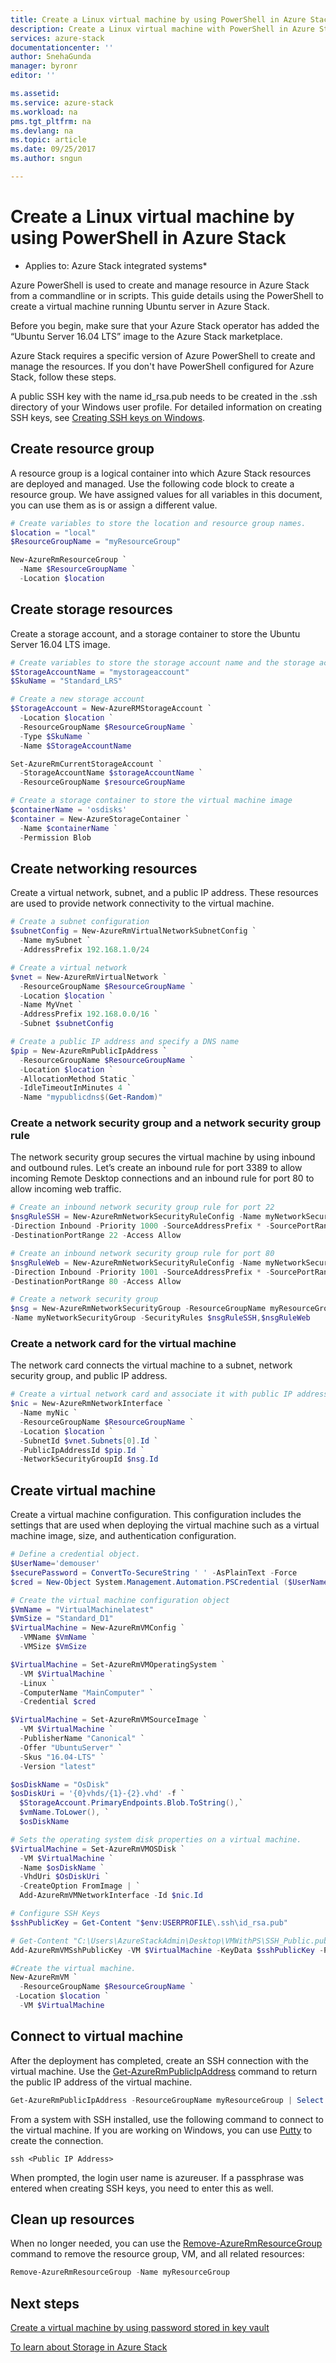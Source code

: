 ```yaml
---
title: Create a Linux virtual machine by using PowerShell in Azure Stack | Microsoft Docs
description: Create a Linux virtual machine with PowerShell in Azure Stack.
services: azure-stack
documentationcenter: ''
author: SnehaGunda
manager: byronr
editor: ''

ms.assetid:
ms.service: azure-stack
ms.workload: na
pms.tgt_pltfrm: na
ms.devlang: na
ms.topic: article
ms.date: 09/25/2017
ms.author: sngun

---
```


# Create a Linux virtual machine by using PowerShell in Azure Stack 

* Applies to: Azure Stack integrated systems*

Azure PowerShell is used to create and manage resource in Azure Stack from a commandline or in scripts.  This guide details using the PowerShell to create a virtual machine running Ubuntu server in Azure Stack.

Before you begin, make sure that your Azure Stack operator has added the “Ubuntu Server 16.04 LTS” image to the Azure Stack marketplace.  

Azure Stack requires a specific version of Azure PowerShell to create and manage the resources. If you don't have PowerShell configured for Azure Stack, follow these steps.    

A public SSH key with the name id_rsa.pub needs to be created in the .ssh directory of your Windows user profile. For detailed information on creating SSH keys, see [Creating SSH keys on Windows](../../virtual-machines/linux/ssh-from-windows.md).  


## Create resource group

A resource group is a logical container into which Azure Stack resources are deployed and managed. Use the following code block to create a resource group. We have assigned values for all variables in this document, you can use them as is or assign a different value.

```powershell
# Create variables to store the location and resource group names.
$location = "local"
$ResourceGroupName = "myResourceGroup" 

New-AzureRmResourceGroup `
  -Name $ResourceGroupName `
  -Location $location 
```

## Create storage resources

Create a storage account, and a storage container to store the Ubuntu Server 16.04 LTS image.

```powershell
# Create variables to store the storage account name and the storage account SKU information
$StorageAccountName = "mystorageaccount"
$SkuName = "Standard_LRS"

# Create a new storage account
$StorageAccount = New-AzureRMStorageAccount `
  -Location $location `
  -ResourceGroupName $ResourceGroupName `
  -Type $SkuName `
  -Name $StorageAccountName

Set-AzureRmCurrentStorageAccount `
  -StorageAccountName $storageAccountName `
  -ResourceGroupName $resourceGroupName

# Create a storage container to store the virtual machine image
$containerName = 'osdisks'
$container = New-AzureStorageContainer `
  -Name $containerName `
  -Permission Blob 
```

## Create networking resources

Create a virtual network, subnet, and a public IP address. These resources are used to provide network connectivity to the virtual machine.

```powershell
# Create a subnet configuration
$subnetConfig = New-AzureRmVirtualNetworkSubnetConfig `
  -Name mySubnet `
  -AddressPrefix 192.168.1.0/24

# Create a virtual network
$vnet = New-AzureRmVirtualNetwork `
  -ResourceGroupName $ResourceGroupName `
  -Location $location `
  -Name MyVnet `
  -AddressPrefix 192.168.0.0/16 `
  -Subnet $subnetConfig

# Create a public IP address and specify a DNS name
$pip = New-AzureRmPublicIpAddress `
  -ResourceGroupName $ResourceGroupName `
  -Location $location `
  -AllocationMethod Static `
  -IdleTimeoutInMinutes 4 `
  -Name "mypublicdns$(Get-Random)"

```

### Create a network security group and a network security group rule

The network security group secures the virtual machine by using inbound and outbound rules. Let’s create an inbound rule for port 3389 to allow incoming Remote Desktop connections and an inbound rule for port 80 to allow incoming web traffic.

```powershell
# Create an inbound network security group rule for port 22
$nsgRuleSSH = New-AzureRmNetworkSecurityRuleConfig -Name myNetworkSecurityGroupRuleSSH  -Protocol Tcp `
-Direction Inbound -Priority 1000 -SourceAddressPrefix * -SourcePortRange * -DestinationAddressPrefix * `
-DestinationPortRange 22 -Access Allow

# Create an inbound network security group rule for port 80
$nsgRuleWeb = New-AzureRmNetworkSecurityRuleConfig -Name myNetworkSecurityGroupRuleWWW  -Protocol Tcp `
-Direction Inbound -Priority 1001 -SourceAddressPrefix * -SourcePortRange * -DestinationAddressPrefix * `
-DestinationPortRange 80 -Access Allow

# Create a network security group
$nsg = New-AzureRmNetworkSecurityGroup -ResourceGroupName myResourceGroup -Location local `
-Name myNetworkSecurityGroup -SecurityRules $nsgRuleSSH,$nsgRuleWeb
```

### Create a network card for the virtual machine
The network card connects the virtual machine to a subnet, network security group, and public IP address.

```powershell
# Create a virtual network card and associate it with public IP address and NSG
$nic = New-AzureRmNetworkInterface `
  -Name myNic `
  -ResourceGroupName $ResourceGroupName `
  -Location $location `
  -SubnetId $vnet.Subnets[0].Id `
  -PublicIpAddressId $pip.Id `
  -NetworkSecurityGroupId $nsg.Id 
```

## Create virtual machine
Create a virtual machine configuration. This configuration includes the settings that are used when deploying the virtual machine such as a virtual machine image, size, and authentication configuration.

```powershell
# Define a credential object.
$UserName='demouser'
$securePassword = ConvertTo-SecureString ' ' -AsPlainText -Force
$cred = New-Object System.Management.Automation.PSCredential ($UserName, $securePassword)

# Create the virtual machine configuration object
$VmName = "VirtualMachinelatest"
$VmSize = "Standard_D1"
$VirtualMachine = New-AzureRmVMConfig `
  -VMName $VmName `
  -VMSize $VmSize 

$VirtualMachine = Set-AzureRmVMOperatingSystem `
  -VM $VirtualMachine `
  -Linux `
  -ComputerName "MainComputer" `
  -Credential $cred 

$VirtualMachine = Set-AzureRmVMSourceImage `
  -VM $VirtualMachine `
  -PublisherName "Canonical" `
  -Offer "UbuntuServer" `
  -Skus "16.04-LTS" `
  -Version "latest"

$osDiskName = "OsDisk"
$osDiskUri = '{0}vhds/{1}-{2}.vhd' -f `
  $StorageAccount.PrimaryEndpoints.Blob.ToString(),`
  $vmName.ToLower(), `
  $osDiskName

# Sets the operating system disk properties on a virtual machine. 
$VirtualMachine = Set-AzureRmVMOSDisk `
  -VM $VirtualMachine `
  -Name $osDiskName `
  -VhdUri $OsDiskUri `
  -CreateOption FromImage | `
  Add-AzureRmVMNetworkInterface -Id $nic.Id 

# Configure SSH Keys
$sshPublicKey = Get-Content "$env:USERPROFILE\.ssh\id_rsa.pub"

# Get-Content "C:\Users\AzureStackAdmin\Desktop\VMWithPS\SSH_Public.pub"
Add-AzureRmVMSshPublicKey -VM $VirtualMachine -KeyData $sshPublicKey -Path "/home/azureuser/.ssh/authorized_keys"

#Create the virtual machine.
New-AzureRmVM `
  -ResourceGroupName $ResourceGroupName `
 -Location $location `
  -VM $VirtualMachine 
```

## Connect to virtual machine

After the deployment has completed, create an SSH connection with the virtual machine. Use the [Get-AzureRmPublicIpAddress](/powershell/module/azurerm.network/get-azurermpublicipaddress?view=azurermps-4.3.1) command to return the public IP address of the virtual machine.

```powershell
Get-AzureRmPublicIpAddress -ResourceGroupName myResourceGroup | Select IpAddress
```

From a system with SSH installed, use the following command to connect to the virtual machine. If you are working on Windows, you can use [Putty](http://www.putty.org/) to create the connection.

```
ssh <Public IP Address>
```

When prompted, the login user name is azureuser. If a passphrase was entered when creating SSH keys, you need to enter this as well.

## Clean up resources
When no longer needed, you can use the [Remove-AzureRmResourceGroup](/powershell/module/azurerm.resources/remove-azurermresourcegroup?view=azurermps-4.3.1) command to remove the resource group, VM, and all related resources:

```powershell
Remove-AzureRmResourceGroup -Name myResourceGroup
```

## Next steps

[Create a virtual machine by using password stored in key vault](azure-stack-kv-deploy-vm-with-secret.md)

[To learn about Storage in Azure Stack](azure-stack-storage-overview.md)
